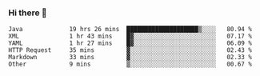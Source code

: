 ### Hi there 👋

<!--
**urzz/urzz** is a ✨ _special_ ✨ repository because its `README.md` (this file) appears on your GitHub profile.

Here are some ideas to get you started:

- 🔭 I’m currently working on ...
- 🌱 I’m currently learning ...
- 👯 I’m looking to collaborate on ...
- 🤔 I’m looking for help with ...
- 💬 Ask me about ...
- 📫 How to reach me: ...
- 😄 Pronouns: ...
- ⚡ Fun fact: ...
-->

<!--START_SECTION:waka-->

```text
Java             19 hrs 26 mins  ████████████████████▒░░░░   80.94 %
XML              1 hr 43 mins    █▓░░░░░░░░░░░░░░░░░░░░░░░   07.17 %
YAML             1 hr 27 mins    █▓░░░░░░░░░░░░░░░░░░░░░░░   06.09 %
HTTP Request     35 mins         ▓░░░░░░░░░░░░░░░░░░░░░░░░   02.43 %
Markdown         33 mins         ▓░░░░░░░░░░░░░░░░░░░░░░░░   02.33 %
Other            9 mins          ▒░░░░░░░░░░░░░░░░░░░░░░░░   00.67 %
```

<!--END_SECTION:waka-->
